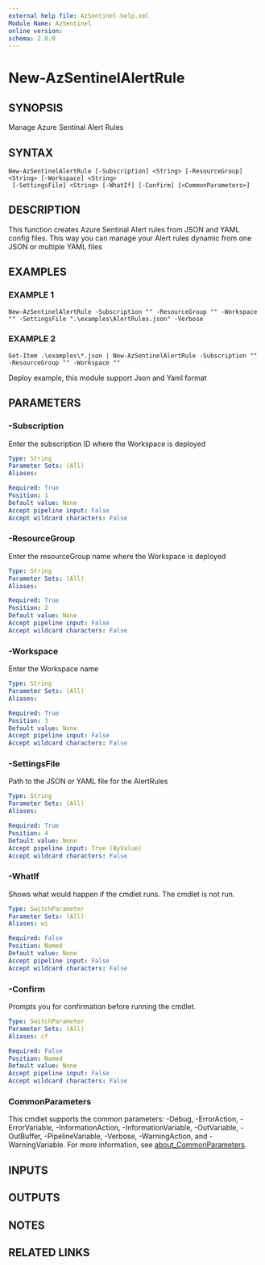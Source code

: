 ```yaml
---
external help file: AzSentinel-help.xml
Module Name: AzSentinel
online version:
schema: 2.0.0
---
```


# New-AzSentinelAlertRule

## SYNOPSIS
Manage Azure Sentinal Alert Rules

## SYNTAX

```
New-AzSentinelAlertRule [-Subscription] <String> [-ResourceGroup] <String> [-Workspace] <String>
 [-SettingsFile] <String> [-WhatIf] [-Confirm] [<CommonParameters>]
```

## DESCRIPTION
This function creates Azure Sentinal Alert rules from JSON and YAML config files.
This way you can manage your Alert rules dynamic from one JSON or multiple YAML files

## EXAMPLES

### EXAMPLE 1
```
New-AzSentinelAlertRule -Subscription "" -ResourceGroup "" -Workspace "" -SettingsFile ".\examples\AlertRules.json" -Verbose
```

### EXAMPLE 2
```
Get-Item .\examples\*.json | New-AzSentinelAlertRule -Subscription "" -ResourceGroup "" -Workspace ""
```

Deploy example, this module support Json and Yaml format

## PARAMETERS

### -Subscription
Enter the subscription ID where the Workspace is deployed

```yaml
Type: String
Parameter Sets: (All)
Aliases:

Required: True
Position: 1
Default value: None
Accept pipeline input: False
Accept wildcard characters: False
```

### -ResourceGroup
Enter the resourceGroup name where the Workspace is deployed

```yaml
Type: String
Parameter Sets: (All)
Aliases:

Required: True
Position: 2
Default value: None
Accept pipeline input: False
Accept wildcard characters: False
```

### -Workspace
Enter the Workspace name

```yaml
Type: String
Parameter Sets: (All)
Aliases:

Required: True
Position: 3
Default value: None
Accept pipeline input: False
Accept wildcard characters: False
```

### -SettingsFile
Path to the JSON or YAML file for the AlertRules

```yaml
Type: String
Parameter Sets: (All)
Aliases:

Required: True
Position: 4
Default value: None
Accept pipeline input: True (ByValue)
Accept wildcard characters: False
```

### -WhatIf
Shows what would happen if the cmdlet runs.
The cmdlet is not run.

```yaml
Type: SwitchParameter
Parameter Sets: (All)
Aliases: wi

Required: False
Position: Named
Default value: None
Accept pipeline input: False
Accept wildcard characters: False
```

### -Confirm
Prompts you for confirmation before running the cmdlet.

```yaml
Type: SwitchParameter
Parameter Sets: (All)
Aliases: cf

Required: False
Position: Named
Default value: None
Accept pipeline input: False
Accept wildcard characters: False
```

### CommonParameters
This cmdlet supports the common parameters: -Debug, -ErrorAction, -ErrorVariable, -InformationAction, -InformationVariable, -OutVariable, -OutBuffer, -PipelineVariable, -Verbose, -WarningAction, and -WarningVariable. For more information, see [about_CommonParameters](http://go.microsoft.com/fwlink/?LinkID=113216).

## INPUTS

## OUTPUTS

## NOTES

## RELATED LINKS
